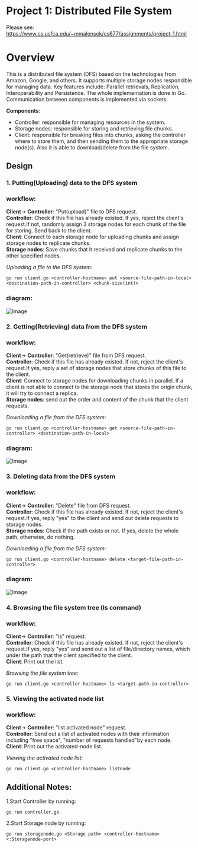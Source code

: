 # Project 1: Distributed File System

Please see: https://www.cs.usfca.edu/~mmalensek/cs677/assignments/project-1.html


# Overview
This is a distributed file system (DFS) based on the technologies from Amazon, Google, and others. It supports multiple storage nodes responsible for managing data. Key features include: Parallel retrievals, Replication, Interoperability and Persistence.
The whole implementation is done in Go. Communication between components is implemented via sockets.


**Components**:
 - Controller: responsible for managing resources in the system.
 - Storage nodes: responsible for storing and retrieving file chunks.
 - Client: responsible for breaking files into chunks, asking the controller where to store them, and then sending them to the appropriate storage node(s). Also it is able to download/delete from the file system.


## Design

### 1. Putting(Uploading) data to the DFS system

### workflow:
**Client**-> **Controller**: "Put(upload)" file to DFS request.\
**Controller**: Check if this file has already existed. If yes, reject the client's request.If not, randomly assign 3 storage nodes for each chunk of the file for storing. Send back to the client.\
**Client**: Connect to each storage node for uploading chunks and assign storage nodes to replicate chunks.\
**Storage nodes**: Save chunks that it received and replicate chunks to the other specified nodes.

*Uploading a file to the DFS system:*
```
go run client.go <controller-hostname> put <source-file-path-in-local> <destination-path-in-controller> <chunk-size(int)>
```
### diagram:
![Image](https://user-images.githubusercontent.com/86545567/193107610-183d6af4-7920-485e-b251-678426347dd1.png)

### 2. Getting(Retrieving) data from the DFS system

### workflow:
**Client**-> **Controller**: "Get(retrieve)" file from DFS request.\
**Controller**: Check if this file has already existed. If not, reject the client's request.If yes, reply a set of storage nodes that store chunks of this file to the client.\
**Client**: Connect to storage nodes for downloading chunks in parallel. If a client is not able to connect to the storage node that stores the origin chunk, it will try to connect a replica.\
**Storage nodes**: send out the order and content of the chunk that the client requests.

*Downloading a file from the DFS system:*
```
go run client.go <controller-hostname> get <source-file-path-in-controller> <destination-path-in-local>
```

### diagram:
![Image](https://user-images.githubusercontent.com/86545567/193108208-94882132-56d5-4583-950e-41aa556e1446.png)

### 3. Deleting data from the DFS system

### workflow:
**Client**-> **Controller**: "Delete" file from DFS request.\
**Controller**: Check if this file has already existed. If not, reject the client's request.If yes, reply "yes" to the client and send out delete requests to storage nodes.\
**Storage nodes**: Check if the path exists or not. If yes, delete the whole path, otherwise, do nothing.

*Downloading a file from the DFS system:*
```
go run client.go <controller-hostname> delete <target-file-path-in-controller>
```
### diagram:
![Image](https://user-images.githubusercontent.com/86545567/193118319-b68549b5-c1ac-4d44-b133-60a93fe27076.png)

### 4. Browsing the file system tree (ls command)
### workflow:
**Client**-> **Controller**: "ls" request.\
**Controller**: Check if this file has already existed. If not, reject the client's request.If yes, reply "yes" and send out a list of file/directory names, which under the path that the client specified to the client.\
**Client**: Print out the list.

*Browsing the file system tree:*
```
go run client.go <controller-hostname> ls <target-path-in-controller>
```

### 5. Viewing the activated node list
### workflow:
**Client**-> **Controller**: "list activated node" request.\
**Controller**: Send out a list of activated nodes with their information including "free space", "number of requests handled"by each node.\
**Client**: Print out the activated-node list.

*Viewing the activated node list:*
```
go run client.go <controller-hostname> listnode
```


## Additional Notes:
1.Start Controller by running:
```
go run controller.go
```

2.Start Storage node by running:
```
go run storagenode.go <Storage path> <controller-hostname> <:Storagenode-port>
```

